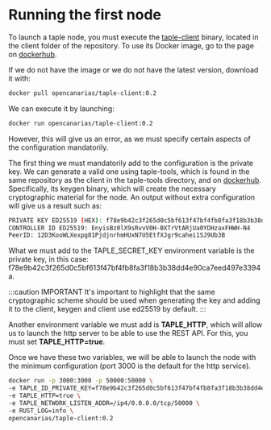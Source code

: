 # Running the first node

To launch a taple node, you must execute the [taple-client](https://github.com/opencanarias/taple-client) binary, located in the client folder of the repository. To use its Docker image, go to the page on [dockerhub](https://hub.docker.com/r/opencanarias/taple-client).

If we do not have the image or we do not have the latest version, download it with:

```bash
docker pull opencanarias/taple-client:0.2
```

We can execute it by launching:

```bash
docker run opencanarias/taple-client:0.2
```

However, this will give us an error, as we must specify certain aspects of the configuration mandatorily.

The first thing we must mandatorily add to the configuration is the private key. We can generate a valid one using taple-tools, which is found in the same repository as the client in the taple-tools directory, and on [dockerhub](https://hub.docker.com/r/opencanarias/taple-tools). Specifically, its keygen binary, which will create the necessary cryptographic material for the node. An output without extra configuration will give us a result such as:

```bash
PRIVATE KEY ED25519 (HEX): f78e9b42c3f265d0c5bf613f47bf4fb8fa3f18b3b38dd4e90ca7eed497e3394a
CONTROLLER ID ED25519: EnyisBz0lX9sRvvV0H-BXTrVtARjUa0YDHzaxFHWH-N4
PeerID: 12D3KooWLXexpg81PjdjnrhmHUxN7U5EtfXJgr9cahei1SJ9Ub3B
```

What we must add to the TAPLE_SECRET_KEY environment variable is the private key, in this case: f78e9b42c3f265d0c5bf613f47bf4fb8fa3f18b3b38dd4e90ca7eed497e3394a.

:::caution IMPORTANT
It's important to highlight that the same cryptographic scheme should be used when generating the key and adding it to the client, keygen and client use ed25519 by default.
:::

Another environment variable we must add is **TAPLE_HTTP**, which will allow us to launch the http server to be able to use the REST API. For this, you must set **TAPLE_HTTP=true**.

Once we have these two variables, we will be able to launch the node with the minimum configuration (port 3000 is the default for the http service).

```bash
docker run -p 3000:3000 -p 50000:50000 \
-e TAPLE_ID_PRIVATE_KEY=f78e9b42c3f265d0c5bf613f47bf4fb8fa3f18b3b38dd4e90ca7eed497e3394a \
-e TAPLE_HTTP=true \
-e TAPLE_NETWORK_LISTEN_ADDR=/ip4/0.0.0.0/tcp/50000 \
-e RUST_LOG=info \
opencanarias/taple-client:0.2
```
